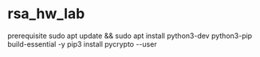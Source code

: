 # rsa_hw_lab

prerequisite
sudo apt update && sudo apt install python3-dev python3-pip build-essential -y
pip3 install pycrypto --user
